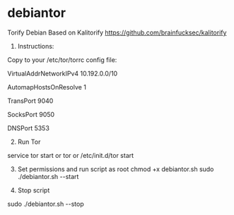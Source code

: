 # debiantor
Torify Debian
Based on Kalitorify https://github.com/brainfucksec/kalitorify

1. Instructions:

Copy to your /etc/tor/torrc config file:

VirtualAddrNetworkIPv4 10.192.0.0/10

AutomapHostsOnResolve 1

TransPort 9040

SocksPort 9050

DNSPort 5353


2. Run Tor

 service tor start
or
 tor
or
 /etc/init.d/tor start

3. Set permissions and run script as root
chmod +x debiantor.sh
sudo ./debiantor.sh --start

4. Stop script

sudo ./debiantor.sh --stop
